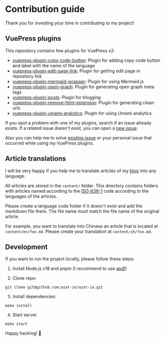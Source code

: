 # Contribution guide

Thank you for investing your time in contributing to my project!

## VuePress plugins

This repository contains few plugins for VuePress v2:

- [vuepress-plugin-copy-code-button](https://github.com/azat-io/azat-io/tree/main/plugins/copy-code-button): Plugin for adding copy code button and label with the name of the language
- [vuepress-plugin-edit-page-link](https://github.com/azat-io/azat-io/tree/main/plugins/edit-page-link): Plugin for getting edit page in repository link
- [vuepress-plugin-mermaid-wrapper](https://github.com/azat-io/azat-io/tree/main/plugins/mermaid-wrapper): Plugin for using Mermaid.js
- [vuepress-plugin-open-graph](https://github.com/azat-io/azat-io/tree/main/plugins/open-graph): Plugin for generating open graph meta tags
- [vuepress-plugin-posts](https://github.com/azat-io/azat-io/tree/main/plugins/posts): Plugin for blogging
- [vuepress-plugin-remove-html-extension](https://github.com/azat-io/azat-io/tree/main/plugins/remove-html-extension): Plugin for generating clean urls
- [vuepress-plugin-umami-analytics](https://github.com/azat-io/azat-io/tree/main/plugins/umami-analytics): Plugin for using Umami analytics

If you spot a problem with one of my plugins, search if an issue already exists. If a related issue doesn't exist, you can open a [new issue](https://github.com/azat-io/azat-io/issues/new).

Also you can help me to solve [existing issue](https://github.com/azat-io/azat-io/issues) or your personal issue that occurred while using my VuePress plugins.

## Article translations

I will be very happy if you help me to translate articles of my [blog](https://azat.io) into any language.

All articles are stored in the `content/` folder. This directory contains folders with articles named according to the [ISO-639-1](https://en.wikipedia.org/wiki/List_of_ISO_639-1_codes) code according to the languages of the articles.

Please create a language code folder if it doesn't exist and add the markdown file there. The file name must match the file name of the original article.

For example, you want to translate into Chinese an article that is located at `content/en/foo.md`. Please create your translation at `content/zh/foo.md`.

## Development

If you want to run the project locally, please follow these steps:

1. Install Node.js v18 and pnpm (I recommend to use [asdf](https://asdf-vm.com))

2. Clone repo:

```
git clone git@github.com:azat-io/azat-io.git
```

3. Install dependencies:

```
make install
```

4. Start server

```
make start
```

Happy hacking! 🦥
